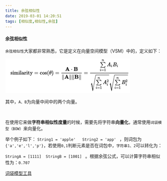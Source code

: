 ```yaml
---
title: 余弦相似性
date: 2019-03-01 14:20:51
tags: [相似度,相似性,余弦]
---
```


#### 余弦相似性

`余弦相似性`大家都非常熟悉，它是定义在向量空间模型（VSM）中的，定义如下： 

![](余弦相似性\1.png) 

其中，`A、B`为向量中间中的两个向量。

<br/>

 在使用它来做**字符串相似性度量**的时候，需要先将字符串**向量化**，通常使用`词袋模型（BOW）`来向量化。

举个例子如下： `String1 = 'apple'   String2 = 'app' ` ，则词包为`{'a','e','l','p'}`，若使用`0,1`判断元素是否在词包中，`字符串1、2`可以转化为： 

`StringA = [1111]  StringB = [1001] ` 。根据余弦公式，可以计算字符串相似性为：`0.707` 

[词袋模型工具](https://github.com/hankcs/HanLP/blob/master/README.md) 

<br/>